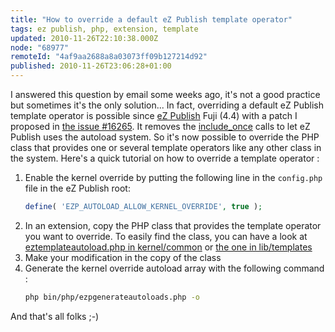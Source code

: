 ```yaml
---
title: "How to override a default eZ Publish template operator"
tags: ez publish, php, extension, template
updated: 2010-11-26T22:10:38.000Z
node: "68977"
remoteId: "4af9aa2688a8a03073ff09b127214d92"
published: 2010-11-26T23:06:28+01:00
---
```


I answered this question by email some weeks ago, it's not a good practice but sometimes it's the only solution... In fact, overriding a default eZ Publish template operator is possible since [eZ Publish](/tag/ez-publish) Fuji (4.4) with a patch I proposed in [the issue #16265](http://issues.ez.no/16265). It removes the [include_once](http://www.php.net/include_once) calls to let eZ Publish uses the autoload system. So it's now possible to override the PHP class that provides one or several template operators like any other class in the system. Here's a quick tutorial on how to override a template operator :


1. Enable the kernel override by putting the following line in the <code>config.php</code>
 file in the eZ Publish root:
    ``` php
    define( 'EZP_AUTOLOAD_ALLOW_KERNEL_OVERRIDE', true );
    ```
2. In an extension, copy the PHP class that provides the template operator you want to override. To easily find the class, you can have a look at [eztemplateautoload.php in kernel/common](https://github.com/ezsystems/ezpublish-legacy/blob/master/kernel/common/eztemplateautoload.php) or [the one in lib/templates](https://github.com/ezsystems/ezpublish-legacy/blob/master/lib/eztemplate/classes/eztemplateautoload.php)
3. Make your modification in the copy of the class
4. Generate the kernel override autoload array with the following command :
    ``` bash
    php bin/php/ezpgenerateautoloads.php -o
    ```


And that's all folks ;-)

